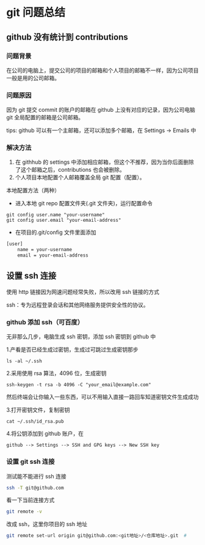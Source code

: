 # git 问题总结

## github 没有统计到 contributions

### 问题背景

在公司的电脑上，提交公司的项目的邮箱和个人项目的邮箱不一样，因为公司项目一般是用的公司邮箱。

### 问题原因

因为 git 提交 commit 的账户的邮箱在 github 上没有对应的记录，因为公司电脑 git 全局配置的邮箱是公司邮箱。

tips: github 可以有一个主邮箱，还可以添加多个邮箱，在 Settings -> Emails 中

### 解决方法

1. 在 githhub 的 settings 中添加相应邮箱，但这个不推荐，因为当你后面删除了这个邮箱之后，contributions 也会被删除。
2. 个人项目本地配置个人邮箱覆盖全局 git 配置（配置）。

本地配置方法（两种）

- 进入本地 git repo 配置文件夹(.git 文件夹)，运行配置命令

```shell
git config user.name "your-username"
git config user.email "your-email-address"
```

- 在项目的.git/config 文件里面添加

```bash
[user]
    name = your-username
    email = your-email-address
```

## 设置 ssh 连接

使用 http 链接因为网速问题经常失败，所以改用 ssh 链接的方式

ssh：专为远程登录会话和其他网络服务提供安全性的协议。

### github 添加 ssh（可百度）

无非那么几步，电脑生成 ssh 密钥，添加 ssh 密钥到 github 中

1.产看是否已经生成过密钥，生成过可跳过生成密钥那步

```shell
ls -al ~/.ssh
```

2.采用使用 rsa 算法，4096 位，生成密钥

```shell
ssh-keygen -t rsa -b 4096 -C "your_email@example.com"
```

然后终端会让你输入一些东西，可以不用输入直接一路回车知道密钥文件生成成功

3.打开密钥文件，复制密钥

```shell
cat ~/.ssh/id_rsa.pub
```

4.将公钥添加到 github 账户，在

```text
github --> Settings --> SSH and GPG keys --> New SSH key
```

### 设置 git ssh 连接

测试能不能进行 ssh 连接

```bash
ssh -T git@github.com
```

看一下当前连接方式

```bash
git remote -v
```

改成 ssh，这里你项目的 ssh 地址

```bash
git remote set-url origin git@github.com:<git地址>/<仓库地址>.git  #
```
